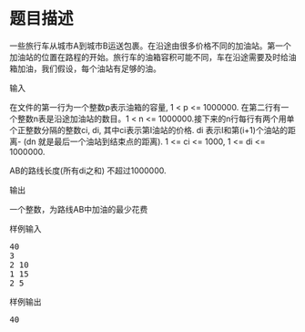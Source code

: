 # 题目描述


<p>
	一些旅行车从城市A到城市B运送包裹。在沿途由很多价格不同的加油站。第一个加油站的位置在路程的开始。旅行车的油箱容积可能不同，车在沿途需要及时给油箱加油，我们假设，每个油站有足够的油。
</p>
<p>
	输入
</p>
<p>
	在文件的第一行为一个整数p表示油箱的容量, 1 &lt; p &lt;= 1000000. 在第二行有一个整数n表是沿途加油站的数目。1 &lt; n &lt;= 1000000.接下来的n行每行有两个用单个正整数分隔的整数ci, di, 其中ci表示第I油站的价格. di 表示I和第(i+1)个油站的距离- (dn 就是最后一个油站到结束点的距离). 1 &lt;= ci &lt;= 1000, 1 &lt;= di &lt;= 1000000.
</p>
<p>
	AB的路线长度(所有di之和) 不超过1000000.
</p>
<p>
	输出
</p>
<p>
	一个整数，为路线AB中加油的最少花费
</p>
<p>
	样例输入
</p>
<pre>40
3
2 10
1 15
2 5
</pre>
<p>
	样例输出
</p>
<pre>40
</pre>
